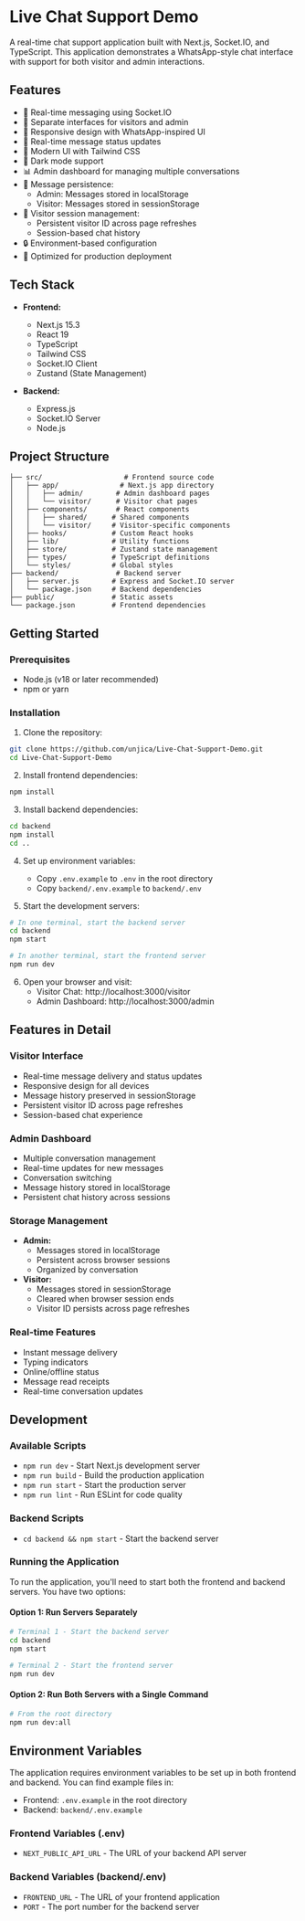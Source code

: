 # Live Chat Support Demo

A real-time chat support application built with Next.js, Socket.IO, and TypeScript. This application demonstrates a WhatsApp-style chat interface with support for both visitor and admin interactions.

## Features

- 💬 Real-time messaging using Socket.IO
- 👥 Separate interfaces for visitors and admin
- 📱 Responsive design with WhatsApp-inspired UI
- 🔄 Real-time message status updates
- 🎨 Modern UI with Tailwind CSS
- 🌙 Dark mode support
- 📊 Admin dashboard for managing multiple conversations
- 💾 Message persistence:
  - Admin: Messages stored in localStorage
  - Visitor: Messages stored in sessionStorage
- 👤 Visitor session management:
  - Persistent visitor ID across page refreshes
  - Session-based chat history
- 🔒 Environment-based configuration
- 🚀 Optimized for production deployment

## Tech Stack

- **Frontend:**
  - Next.js 15.3
  - React 19
  - TypeScript
  - Tailwind CSS
  - Socket.IO Client
  - Zustand (State Management)

- **Backend:**
  - Express.js
  - Socket.IO Server
  - Node.js

## Project Structure

```
├── src/                    # Frontend source code
│   ├── app/               # Next.js app directory
│   │   ├── admin/        # Admin dashboard pages
│   │   └── visitor/      # Visitor chat pages
│   ├── components/       # React components
│   │   ├── shared/      # Shared components
│   │   └── visitor/     # Visitor-specific components
│   ├── hooks/           # Custom React hooks
│   ├── lib/             # Utility functions
│   ├── store/           # Zustand state management
│   ├── types/           # TypeScript definitions
│   └── styles/          # Global styles
├── backend/              # Backend server
│   ├── server.js        # Express and Socket.IO server
│   └── package.json     # Backend dependencies
├── public/              # Static assets
└── package.json         # Frontend dependencies
```

## Getting Started

### Prerequisites

- Node.js (v18 or later recommended)
- npm or yarn

### Installation

1. Clone the repository:
```bash
git clone https://github.com/unjica/Live-Chat-Support-Demo.git
cd Live-Chat-Support-Demo
```

2. Install frontend dependencies:
```bash
npm install
```

3. Install backend dependencies:
```bash
cd backend
npm install
cd ..
```

4. Set up environment variables:
   - Copy `.env.example` to `.env` in the root directory
   - Copy `backend/.env.example` to `backend/.env`

5. Start the development servers:
```bash
# In one terminal, start the backend server
cd backend
npm start

# In another terminal, start the frontend server
npm run dev
```

6. Open your browser and visit:
   - Visitor Chat: http://localhost:3000/visitor
   - Admin Dashboard: http://localhost:3000/admin

## Features in Detail

### Visitor Interface
- Real-time message delivery and status updates
- Responsive design for all devices
- Message history preserved in sessionStorage
- Persistent visitor ID across page refreshes
- Session-based chat experience

### Admin Dashboard
- Multiple conversation management
- Real-time updates for new messages
- Conversation switching
- Message history stored in localStorage
- Persistent chat history across sessions

### Storage Management
- **Admin:**
  - Messages stored in localStorage
  - Persistent across browser sessions
  - Organized by conversation
- **Visitor:**
  - Messages stored in sessionStorage
  - Cleared when browser session ends
  - Visitor ID persists across page refreshes

### Real-time Features
- Instant message delivery
- Typing indicators
- Online/offline status
- Message read receipts
- Real-time conversation updates

## Development

### Available Scripts

- `npm run dev` - Start Next.js development server
- `npm run build` - Build the production application
- `npm run start` - Start the production server
- `npm run lint` - Run ESLint for code quality

### Backend Scripts
- `cd backend && npm start` - Start the backend server

### Running the Application

To run the application, you'll need to start both the frontend and backend servers. You have two options:

#### Option 1: Run Servers Separately
```bash
# Terminal 1 - Start the backend server
cd backend
npm start

# Terminal 2 - Start the frontend server
npm run dev
```

#### Option 2: Run Both Servers with a Single Command
```bash
# From the root directory
npm run dev:all
```

## Environment Variables

The application requires environment variables to be set up in both frontend and backend. You can find example files in:

- Frontend: `.env.example` in the root directory
- Backend: `backend/.env.example`

### Frontend Variables (.env)
- `NEXT_PUBLIC_API_URL` - The URL of your backend API server

### Backend Variables (backend/.env)
- `FRONTEND_URL` - The URL of your frontend application
- `PORT` - The port number for the backend server
